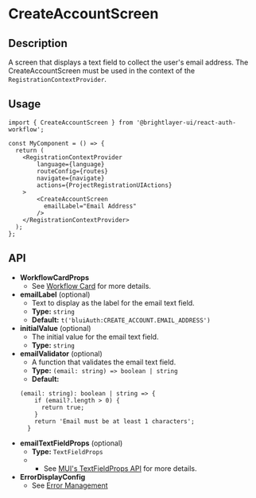 # CreateAccountScreen

## Description
A screen that displays a text field to collect the user's email address. The CreateAccountScreen must be used in the context of the `RegistrationContextProvider`.

## Usage
```tsx
import { CreateAccountScreen } from '@brightlayer-ui/react-auth-workflow';

const MyComponent = () => {
  return (
    <RegistrationContextProvider
        language={language}
        routeConfig={routes}
        navigate={navigate}
        actions={ProjectRegistrationUIActions}
    >
        <CreateAccountScreen
          emailLabel="Email Address"
        />
    </RegistrationContextProvider>
  );
};
```

## API

- **WorkflowCardProps** 
  - See [Workflow Card](https://github.com/etn-ccis/blui-react-workflows/tree/master/login-workflow/docs/components/workflow-card.md) for more details.
- **emailLabel** (optional)
  - Text to display as the label for the email text field.
  - **Type:** `string`
  - **Default:** `t('bluiAuth:CREATE_ACCOUNT.EMAIL_ADDRESS')`
- **initialValue** (optional)
  - The initial value for the email text field.
  - **Type:** `string`
- **emailValidator** (optional)
  - A function that validates the email text field.
  - **Type:** `(email: string) => boolean | string`
  - **Default:** 
  ```tsx
  (email: string): boolean | string => {
      if (email?.length > 0) {
        return true;
      }
      return 'Email must be at least 1 characters';
    }
  ```
- **emailTextFieldProps** (optional)
  - **Type:** `TextFieldProps`
  - - See [MUI's TextFieldProps API](https://mui.com/material-ui/api/text-field/) for more details.
- **ErrorDisplayConfig** 
  - See [Error Management](https://github.com/etn-ccis/blui-react-workflows/tree/master/login-workflow/docs/error-management.md)